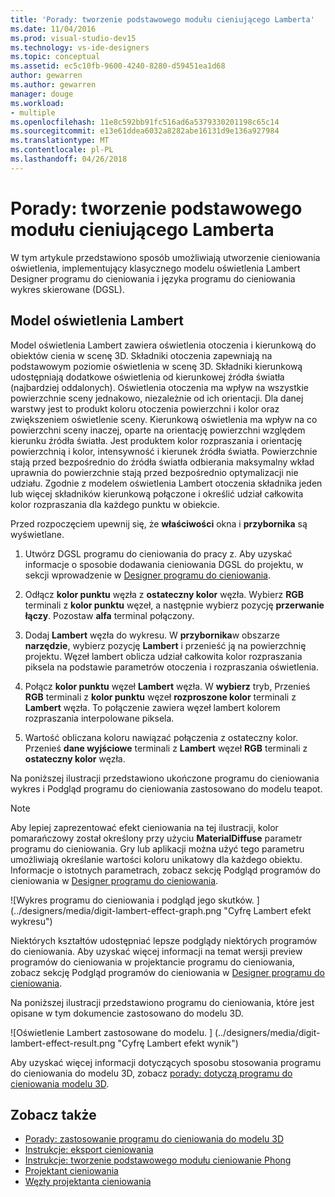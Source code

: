 ```yaml
---
title: 'Porady: tworzenie podstawowego modułu cieniującego Lamberta'
ms.date: 11/04/2016
ms.prod: visual-studio-dev15
ms.technology: vs-ide-designers
ms.topic: conceptual
ms.assetid: ec5c10fb-9600-4240-8280-d59451ea1d68
author: gewarren
ms.author: gewarren
manager: douge
ms.workload:
- multiple
ms.openlocfilehash: 11e8c592bb91fc516ad6a5379330201198c65c14
ms.sourcegitcommit: e13e61ddea6032a8282abe16131d9e136a927984
ms.translationtype: MT
ms.contentlocale: pl-PL
ms.lasthandoff: 04/26/2018
---
```

# <a name="how-to-create-a-basic-lambert-shader"></a>Porady: tworzenie podstawowego modułu cieniującego Lamberta

W tym artykule przedstawiono sposób umożliwiają utworzenie cieniowania oświetlenia, implementujący klasycznego modelu oświetlenia Lambert Designer programu do cieniowania i języka programu do cieniowania wykres skierowane (DGSL).

## <a name="the-lambert-lighting-model"></a>Model oświetlenia Lambert

Model oświetlenia Lambert zawiera oświetlenia otoczenia i kierunkową do obiektów cienia w scenę 3D. Składniki otoczenia zapewniają na podstawowym poziomie oświetlenia w scenę 3D. Składniki kierunkową udostępniają dodatkowe oświetlenia od kierunkowej źródła światła (najbardziej oddalonych). Oświetlenia otoczenia ma wpływ na wszystkie powierzchnie sceny jednakowo, niezależnie od ich orientacji. Dla danej warstwy jest to produkt koloru otoczenia powierzchni i kolor oraz zwiększeniem oświetlenie sceny. Kierunkową oświetlenia ma wpływ na co powierzchni sceny inaczej, oparte na orientację powierzchni względem kierunku źródła światła. Jest produktem kolor rozpraszania i orientację powierzchnią i kolor, intensywność i kierunek źródła światła. Powierzchnie stają przed bezpośrednio do źródła światła odbierania maksymalny wkład uprawnia do powierzchnie stają przed bezpośrednio optymalizacji nie udziału. Zgodnie z modelem oświetlenia Lambert otoczenia składnika jeden lub więcej składników kierunkową połączone i określić udział całkowita kolor rozpraszania dla każdego punktu w obiekcie.

Przed rozpoczęciem upewnij się, że **właściwości** okna i **przybornika** są wyświetlane.

1.  Utwórz DGSL programu do cieniowania do pracy z. Aby uzyskać informacje o sposobie dodawania cieniowania DGSL do projektu, w sekcji wprowadzenie w [Designer programu do cieniowania](../designers/shader-designer.md).

2.  Odłącz **kolor punktu** węzła z **ostateczny kolor** węzła. Wybierz **RGB** terminali z **kolor punktu** węzeł, a następnie wybierz pozycję **przerwanie łączy**. Pozostaw **alfa** terminal połączony.

3.  Dodaj **Lambert** węzła do wykresu. W **przybornika**w obszarze **narzędzie**, wybierz pozycję **Lambert** i przenieść ją na powierzchnię projektu. Węzeł lambert oblicza udział całkowita kolor rozpraszania piksela na podstawie parametrów otoczenia i rozpraszania oświetlenia.

4.  Połącz **kolor punktu** węzeł **Lambert** węzła. W **wybierz** tryb, Przenieś **RGB** terminali z **kolor punktu** węzeł **rozproszone kolor** terminali z **Lambert**  węzła. To połączenie zawiera węzeł lambert kolorem rozpraszania interpolowane piksela.

5.  Wartość obliczana koloru nawiązać połączenia z ostateczny kolor. Przenieś **dane wyjściowe** terminali z **Lambert** węzeł **RGB** terminali z **ostateczny kolor** węzła.

 Na poniższej ilustracji przedstawiono ukończone programu do cieniowania wykres i Podgląd programu do cieniowania zastosowano do modelu teapot.

> [!NOTE]
> Aby lepiej zaprezentować efekt cieniowania na tej ilustracji, kolor pomarańczowy został określony przy użyciu **MaterialDiffuse** parametr programu do cieniowania. Gry lub aplikacji można użyć tego parametru umożliwiają określanie wartości koloru unikatowy dla każdego obiektu. Informacje o istotnych parametrach, zobacz sekcję Podgląd programów do cieniowania w [Designer programu do cieniowania](../designers/shader-designer.md).

 ![Wykres programu do cieniowania i podgląd jego skutków. ] (../designers/media/digit-lambert-effect-graph.png "Cyfrę Lambert efekt wykresu")

 Niektórych kształtów udostępniać lepsze podglądy niektórych programów do cieniowania. Aby uzyskać więcej informacji na temat wersji preview programów do cieniowania w projektancie programu do cieniowania, zobacz sekcję Podgląd programów do cieniowania w [Designer programu do cieniowania](../designers/shader-designer.md).

 Na poniższej ilustracji przedstawiono programu do cieniowania, które jest opisane w tym dokumencie zastosowano do modelu 3D.

 ![Oświetlenie Lambert zastosowane do modelu. ] (../designers/media/digit-lambert-effect-result.png "Cyfrę Lambert efekt wynik")

 Aby uzyskać więcej informacji dotyczących sposobu stosowania programu do cieniowania do modelu 3D, zobacz [porady: dotyczą programu do cieniowania modelu 3D](../designers/how-to-apply-a-shader-to-a-3-d-model.md).

## <a name="see-also"></a>Zobacz także

- [Porady: zastosowanie programu do cieniowania do modelu 3D](../designers/how-to-apply-a-shader-to-a-3-d-model.md)
- [Instrukcje: eksport cieniowania](../designers/how-to-export-a-shader.md)
- [Instrukcje: tworzenie podstawowego modułu cieniowanie Phong](../designers/how-to-create-a-basic-phong-shader.md)
- [Projektant cieniowania](../designers/shader-designer.md)
- [Węzły projektanta cieniowania](../designers/shader-designer-nodes.md)